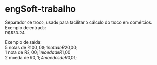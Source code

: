 # engSoft-trabalho

Separador de troco, usado para facilitar o cálculo do troco em comércios.  
Exemplo de entrada:  
R$523.24      

Exemplo de saída:  
5 notas de R$100,00;  
1 nota de R$20,00;  
1 nota de R$2,00;  
1 moeda de R$1,00;  
2 moeda de R$0,1;  
4 moedas de R$0,01;  
